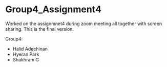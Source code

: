 # Group4_Assignment4


Worked on the assignmnet4 during zoom meeting all together with screen sharing.
This is the final version.

Group4:
- Halid Adechinan
- Hyeran Park
- Shakhram G
